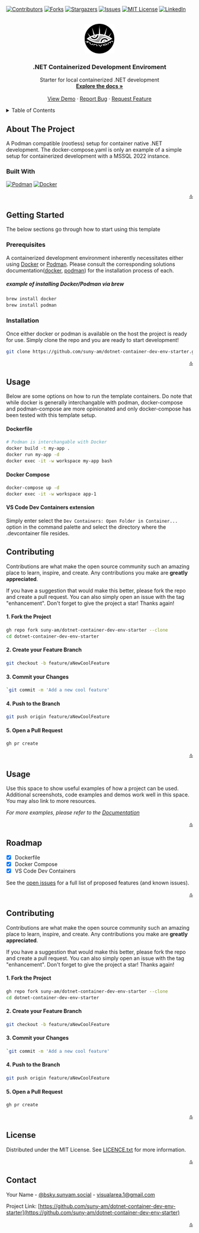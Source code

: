 <a name="readme-top"></a>

<!-- PROJECT SHIELDS -->
[![Contributors][contributors-shield]][contributors-url]
[![Forks][forks-shield]][forks-url]
[![Stargazers][stars-shield]][stars-url]
[![Issues][issues-shield]][issues-url]
[![MIT License][license-shield]][license-url]
[![LinkedIn][linkedin-shield]][linkedin-url]



<!-- PROJECT LOGO -->
<br />
<div align="center">
  <a href="https://github.com/suny-am/dotnet-container-dev-env-starter">
    <img src=".docs/images/logo.png" alt="Logo" width="80" height="80">
  </a>

<h3 align="center">.NET Containerized Development Enviroment</h3>

  <p align="center">
 Starter for local containerized .NET development 
    <br />
    <a href="https://github.com/suny-am/dotnet-container-dev-env-starter"><strong>Explore the docs »</strong></a>
    <br />
    <br />
    <a href="https://github.com/suny-am/dotnet-container-dev-env-starter">View Demo</a>
    ·
    <a href="https://github.com/suny-am/dotnet-container-dev-env-starter/issues/new?labels=bug&template=bug-report---.md">Report Bug</a>
    ·
    <a href="https://github.com/suny-am/dotnet-container-dev-env-starter/issues/new?labels=enhancement&template=feature-request---.md">Request Feature</a>
  </p>
</div>



<!-- TABLE OF CONTENTS -->
<details>
  <summary>Table of Contents</summary>
  <ol>
    <li>
      <a href="#about-the-project">About The Project</a>
      <ul>
        <li><a href="#built-with">Built With</a></li>
      </ul>
    </li>
    <li>
      <a href="#getting-started">Getting Started</a>
      <ul>
        <li><a href="#prerequisites">Prerequisites</a></li>
        <li><a href="#installation">Installation</a></li>
      </ul>
    </li>
    <li><a href="#usage">Usage</a></li>
    <li><a href="#contributing">Contributing</a></li>
    <li><a href="#license">License</a></li>
    <li><a href="#contact">Contact</a></li>
    <li><a href="#acknowledgments">Acknowledgments</a></li>
  </ol>
</details>



<!-- ABOUT THE PROJECT -->
## About The Project

A Podman compatible (rootless) setup for container native .NET development.
The docker-compose.yaml is only an example of a simple setup for containerized development
with a MSSQL 2022 instance.



### Built With

[![Podman][Podman]][Podman-url]
[![Docker][Docker]][Docker-url]


<p align="right"><a href="#readme-top">🔝</a></p>

<!-- GETTING STARTED -->
## Getting Started

The below sections go through how to start using this template

### Prerequisites

A containerized development environment inherently necessitates either using [Docker](https://www.docker.com) or [Podman](https://podman.io).
Please consult the corresponding solutions documentation([docker](https://docs.docker.com), [podman](https://podman.io/docs)) for the installation process of each.

##### example of installing Docker/Podman via brew 
```sh
brew install docker
brew install podman
```

### Installation

Once either docker or podman is available on the host the project is ready for use. Simply clone the repo and you are ready to start development!

   ```sh
   git clone https://github.com/suny-am/dotnet-container-dev-env-starter.git
   ```


<p align="right"><a href="#readme-top">🔝</a></p>


## Usage

Below are some options on how to run the template containers.
Do note that while docker is generally interchangable with podman, docker-compose and podman-compose are more opinionated and only docker-compose 
has been tested with this template setup.

#### Dockerfile
   ```sh
   # Podman is interchangable with Docker
   docker build -t my-app .
   docker run my-app -d
   docker exec -it -w workspace my-app bash
   ```
#### Docker Compose
   ```sh
   docker-compose up -d
   docker exec -it -w workspace app-1
   ```
#### VS Code Dev Containers extension
Simply enter select the `Dev Containers: Open Folder in Container...` option in the command palette and select the directory where the .devcontainer file resides. 

<!-- CONTRIBUTING -->
## Contributing

Contributions are what make the open source community such an amazing place to learn, inspire, and create. Any contributions you make are **greatly appreciated**.

If you have a suggestion that would make this better, please fork the repo and create a pull request. You can also simply open an issue with the tag "enhancement".
Don't forget to give the project a star! Thanks again!

#### 1. Fork the Project
```sh
gh repo fork suny-am/dotnet-container-dev-env-starter --clone
cd dotnet-container-dev-env-starter
```
#### 2. Create your Feature Branch 
```sh
git checkout -b feature/aNewCoolFeature
```
#### 3. Commit your Changes 
```sh
`git commit -m 'Add a new cool feature'
```
#### 4. Push to the Branch 
```sh
git push origin feature/aNewCoolFeature
```
#### 5. Open a Pull Request
```sh
gh pr create 
```

<p align="right"><a href="#readme-top">🔝</a></p>



<!-- USAGE EXAMPLES -->
## Usage

Use this space to show useful examples of how a project can be used. Additional screenshots, code examples and demos work well in this space. You may also link to more resources.

_For more examples, please refer to the [Documentation](https://example.com)_

<p align="right"><a href="#readme-top">🔝</a></p>



<!-- ROADMAP -->
## Roadmap

- [x] Dockerfile
- [x] Docker Compose
- [x] VS Code Dev Containers

See the [open issues](https://github.com/suny-am/dotnet-container-dev-env-starter/issues) for a full list of proposed features (and known issues).

<p align="right"><a href="#readme-top">🔝</a></p>



<!-- CONTRIBUTING -->
## Contributing

Contributions are what make the open source community such an amazing place to learn, inspire, and create. Any contributions you make are **greatly appreciated**.

If you have a suggestion that would make this better, please fork the repo and create a pull request. You can also simply open an issue with the tag "enhancement".
Don't forget to give the project a star! Thanks again!

#### 1. Fork the Project
```sh
gh repo fork suny-am/dotnet-container-dev-env-starter --clone
cd dotnet-container-dev-env-starter
```
#### 2. Create your Feature Branch 
```sh
git checkout -b feature/aNewCoolFeature
```
#### 3. Commit your Changes 
```sh
`git commit -m 'Add a new cool feature'
```
#### 4. Push to the Branch 
```sh
git push origin feature/aNewCoolFeature
```
#### 5. Open a Pull Request
```sh
gh pr create 
```

<p align="right"><a href="#readme-top">🔝</a></p>



<!-- LICENSE -->
## License

Distributed under the MIT License. See [LICENCE.txt](LICENCE.txt) for more information.

<p align="right"><a href="#readme-top">🔝</a></p>



<!-- CONTACT -->
## Contact

Your Name - [@bsky.sunyam.social](https://bsky.app/profile/bsky.sunyam.social) - visualarea.1@gmail.com

Project Link: [https://github.com/suny-am/dotnet-container-dev-env-starter](https://github.com/suny-am/dotnet-container-dev-env-starter)

<p align="right"><a href="#readme-top">🔝</a></p>


<!-- MARKDOWN LINKS & IMAGES -->
<!-- https://www.markdownguide.org/basic-syntax/#reference-style-links -->
[contributors-shield]: https://img.shields.io/github/contributors/suny-am/dotnet-container-dev-env-starter.svg?style=for-the-badge
[contributors-url]: https://github.com/suny-am/dotnet-container-dev-env-starter/graphs/contributors
[forks-shield]: https://img.shields.io/github/forks/suny-am/dotnet-container-dev-env-starter?style=for-the-badge
[forks-url]: https://github.com/suny-am/dotnet-container-dev-env-starter/network/members
[stars-shield]: https://img.shields.io/github/stars/suny-am/dotnet-container-dev-env-starter.svg?style=for-the-badge
[stars-url]: https://github.com/suny-am/dotnet-container-dev-env-starter/stargazers
[issues-shield]: https://img.shields.io/github/issues/suny-am/dotnet-container-dev-env-starter.svg?style=for-the-badge
[issues-url]: https://github.com/suny-am/dotnet-container-dev-env-starter/issues
[license-shield]: https://img.shields.io/github/license/suny-am/dotnet-container-dev-env-starter.svg?style=for-the-badge
[license-url]: https://github.com/suny-am/dotnet-container-dev-env-starter/blob/master/LICENSE.txt
[linkedin-shield]: https://img.shields.io/badge/-LinkedIn-black.svg?style=for-the-badge&logo=linkedin&colorB=555
[linkedin-url]: https://linkedin.com/in/carl-sandberg-01070a2b6/
[product-screenshot]: .docs/images/screenshot.png
[Podman]: https://img.shields.io/badge/podman-000000?style=for-the-badge&logo=podman&logoColor=white&logoSize=large&color=892CA0
[Podman-url]:https://podman.io
[Docker]: https://img.shields.io/badge/docker-2496ED?style=for-the-badge&logo=docker&logoColor=white
[Docker-url]:https://docker.com
